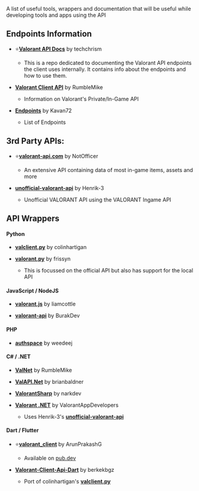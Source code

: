 A list of useful tools, wrappers and documentation that will be useful while developing tools and apps using the API

## Endpoints Information
- ⭐[**Valorant API Docs**](https://github.com/techchrism/valorant-api-docs/tree/trunk/docs) by techchrism
  - This is a repo dedicated to documenting the Valorant API endpoints the client uses internally. It contains info about the endpoints and how to use them.

- [**Valorant Client API**](https://github.com/RumbleMike/ValorantClientAPI) by RumbleMike
  - Information on Valorant's Private/In-Game API

- [**Endpoints**](https://gist.github.com/Kavan72/b6e0bfdf21d610148f64df878b8a2cc5) by Kavan72
  - List of Endpoints

## 3rd Party APIs:
- ⭐[**valorant-api.com**](https://valorant-api.com/) by NotOfficer
  - An extensive API containing data of most in-game items, assets and more

- [**unofficial-valorant-api**](https://github.com/Henrik-3/unofficial-valorant-api) by Henrik-3
  - Unofficial VALORANT API using the VALORANT Ingame API

## API Wrappers
#### Python
- [**valclient.py**](https://github.com/colinhartigan/valclient.py) by colinhartigan

- [**valorant.py**](https://github.com/frissyn/valorant.py) by frissyn
  - This is focussed on the official API but also has support for the local API

#### JavaScript / NodeJS
- [**valorant.js**](https://github.com/liamcottle/valorant.js) by liamcottle

- [**valorant-api**](https://github.com/BurakDev/valorant-api) by BurakDev

#### PHP
- [**authspace**](https://github.com/weedeej/authspace) by weedeej

#### C# / .NET
- [**ValNet**](https://github.com/RumbleMike/ValNet) by RumbleMike

- [**ValAPI.Net**](https://github.com/brianbaldner/ValAPI.Net) by brianbaldner

- [**ValorantSharp**](https://github.com/narkdev/ValorantSharp) by narkdev

- [**Valorant .NET**](https://github.com/ValorantAppDevelopers/Valorant-NET) by ValorantAppDevelopers
  - Uses Henrik-3's [**unofficial-valorant-api**](https://github.com/Henrik-3/unofficial-valorant-api)

#### Dart / Flutter
- ⭐[**valorant_client**](https://github.com/ArunPrakashG/valorant_client) by ArunPrakashG
  - Available on [pub.dev](https://pub.dev/packages/valorant_client)

- [**Valorant-Client-Api-Dart**](https://github.com/berkekbgz/Valorant-Client-Api-Dart/) by berkekbgz
  - Port of colinhartigan's [**valclient.py**](https://github.com/colinhartigan/valclient.py)
